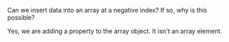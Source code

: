 Can we insert data into an array at a negative index? If so, why is this possible?

Yes, we are adding a property to the array object. It isn't an array element.